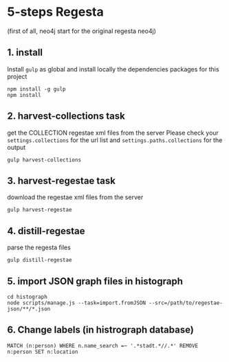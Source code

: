 # 5-steps Regesta

(first of all, neo4j start for the original regesta neo4j)

## 1. install 
Install `gulp` as global and install locally the dependencies packages for this project

  	npm install -g gulp
  	npm install


## 2. harvest-collections task

get the COLLECTION regestae xml files from the server
Please check your `settings.collections` for the url list and
`settings.paths.collections` for the output

  	gulp harvest-collections

## 3. harvest-regestae task
download the regestae xml files from the server

  	gulp harvest-regestae

## 4. distill-regestae
parse the regesta files
  
  	gulp distill-regestae

## 5. import JSON graph files in histograph
  
  	cd histograph
  	node scripts/manage.js --task=import.fromJSON --src=/path/to/regestae-json/**/*.json

## 6. Change labels (in histrograph database)

    MATCH (n:person) WHERE n.name_search =~ '.*stadt.*//.*' REMOVE n:person SET n:location